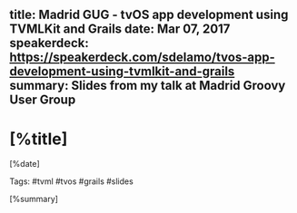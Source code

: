 title: Madrid GUG - tvOS app development using TVMLKit and Grails
date: Mar 07, 2017
speakerdeck: https://speakerdeck.com/sdelamo/tvos-app-development-using-tvmlkit-and-grails
summary: Slides from my talk at Madrid Groovy User Group
---

# [%title]

[%date]

Tags: #tvml #tvos #grails #slides

[%summary]

<script async class="speakerdeck-embed" data-id="23be993a1c2b4c6e8d0f0dc339711f95" data-ratio="1.33333333333333" src="//speakerdeck.com/assets/embed.js"></script>